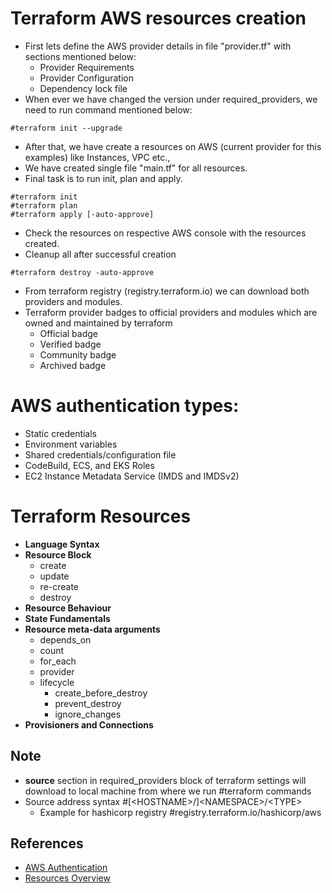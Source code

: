 # Terraform AWS resources creation
- First lets define the AWS provider details in file "provider.tf" with sections mentioned below:
  - Provider Requirements
  - Provider Configuration
  - Dependency lock file
- When ever we have changed the version under required_providers, we need to run command mentioned below:
```
#terraform init --upgrade
```
- After that, we have create a resources on AWS (current provider for this examples) like Instances, VPC etc.,
- We have created single file "main.tf" for all resources.
- Final task is to run init, plan and apply.
```
#terraform init
#terraform plan
#terraform apply [-auto-approve]
```
- Check the resources on respective AWS console with the resources created.
- Cleanup all after successful creation
```
#terraform destroy -auto-approve
```
- From terraform registry (registry.terraform.io) we can download both providers and modules.
- Terraform provider badges to official providers and modules which are owned and maintained by terraform
  - Official badge
  - Verified badge
  - Community badge
  - Archived badge

# AWS authentication types:
- Static credentials
- Environment variables
- Shared credentials/configuration file
- CodeBuild, ECS, and EKS Roles
- EC2 Instance Metadata Service (IMDS and IMDSv2)

# Terraform Resources
- **Language Syntax**
- **Resource Block**
  - create
  - update
  - re-create
  - destroy
- **Resource Behaviour**
- **State Fundamentals**
- **Resource meta-data arguments**
  - depends_on
  - count
  - for_each
  - provider
  - lifecycle
    - create_before_destroy
    - prevent_destroy
    - ignore_changes
- **Provisioners and Connections**

## Note
- **source** section in required_providers block of terraform settings will download to local machine from where we run #terraform commands
- Source address syntax #[\<HOSTNAME\>\/]\<NAMESPACE\>/\<TYPE\>
  - Example for hashicorp registry #registry.terraform.io/hashicorp/aws

## References
- [AWS Authentication](https://registry.terraform.io/providers/hashicorp/aws/latest/docs)
- [Resources Overview](https://www.terraform.io/docs/language/resources/index.html)